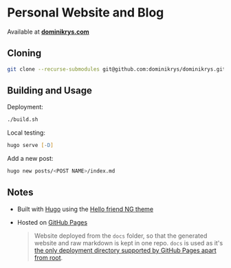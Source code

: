 # Personal Website and Blog

Available at **[dominikrys.com](https://dominikrys.com/)**

## Cloning

```zsh
git clone --recurse-submodules git@github.com:dominikrys/dominikrys.github.io.git
```

## Building and Usage

Deployment:

```zsh
./build.sh
```

Local testing:

```zsh
hugo serve [-D]
```

Add a new post:

```zsh
hugo new posts/<POST NAME>/index.md
```

## Notes

- Built with [Hugo](https://gohugo.io/) using the [Hello friend NG theme](https://github.com/rhazdon/hugo-theme-hello-friend-ng)

- Hosted on [GitHub Pages](https://pages.github.com/)

  > Website deployed from the `docs` folder, so that the generated website and raw markdown is kept in one repo. `docs` is used as it's [the only deployment directory supported by GitHub Pages apart from root](https://docs.github.com/en/github/working-with-github-pages/configuring-a-publishing-source-for-your-github-pages-site).
